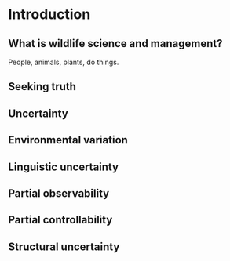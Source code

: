 # Introduction

<!-- Leader: James A. Martin -->

## What is wildlife science and management? 

People, animals, plants, do things. 

## Seeking truth 

## Uncertainty 

## Environmental variation 

## Linguistic uncertainty 

## Partial observability 

## Partial controllability 

## Structural uncertainty 
